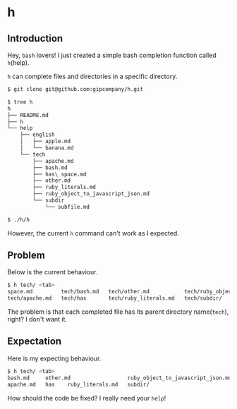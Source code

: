 # h

## Introduction

Hey, `bash` lovers! I just created a simple bash completion function called `h`(help).

`h` can complete files and directories in a specific directory.

```bash
$ git clone git@github.com:gipcompany/h.git

$ tree h
h
├── README.md
├── h
└── help
    ├── english
    │   ├── apple.md
    │   └── banana.md
    └── tech
        ├── apache.md
        ├── bash.md
        ├── has\ space.md
        ├── other.md
        ├── ruby_literals.md
        ├── ruby_object_to_javascript_json.md
        └── subdir
            └── subfile.md

$ ./h/h
```

However, the current `h` command can't work as I expected.

## Problem

Below is the current behaviour.

```bash
$ h tech/ <tab>
space.md         tech/bash.md   tech/other.md           tech/ruby_object_to_javascript_json.md
tech/apache.md   tech/has       tech/ruby_literals.md   tech/subdir/
```

The problem is that each completed file has its parent directory name(`tech`), right? I don't want it.

## Expectation

Here is my expecting behaviour.

```bash
$ h tech/ <tab>
bash.md     other.md                  ruby_object_to_javascript_json.md
apache.md   has    ruby_literals.md   subdir/
```

How should the code be fixed? I really need your `help`!
